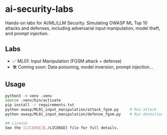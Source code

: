 # ai-security-labs

Hands-on labs for AI/ML/LLM Security. Simulating OWASP ML Top 10 attacks and defenses, including adversarial input manipulation, model theft, and prompt injection.

## Labs

- ✅ ML01: Input Manipulation (FGSM attack + defense)
- 🛠️ Coming soon: Data poisoning, model inversion, prompt injection...

## Usage

```bash
python3 -m venv .venv
source .venv/bin/activate
pip install -r requirements.txt
python owasp/ML01_input_manipulation/attack_fgsm.py     # Run attack
python owasp/ML01_input_manipulation/defense_fgsm.py    # Run detection & defense

## License
See the [LICENSE](./LICENSE) file for full details.
